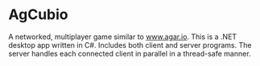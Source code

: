 # AgCubio

A networked, multiplayer game similar to www.agar.io. This is a .NET desktop app written in C#. Includes both client and server programs. The server handles each connected client in parallel in a thread-safe manner.
